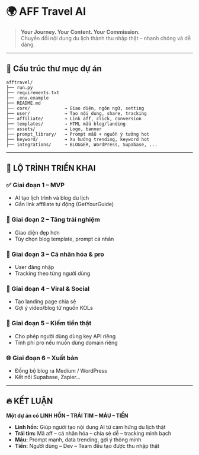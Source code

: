# 🌍 AFF Travel AI

> **Your Journey. Your Content. Your Commission.**  
Chuyển đổi nội dung du lịch thành thu nhập thật – nhanh chóng và dễ dàng.

---

## 📁 Cấu trúc thư mục dự án

```
afftravel/
├── run.py
├── requirements.txt
├── .env.example
├── README.md
├── core/             → Giao diện, ngôn ngữ, setting
├── user/             → Tạo nội dung, share, tracking
├── affiliate/        → Link aff, click, conversion
├── templates/        → HTML mẫu blog/landing
├── assets/           → Logo, banner
├── prompt_library/   → Prompt mẫu + nguồn ý tưởng hot
├── keyword/          → Xu hướng trending, keyword hot
├── integrations/     → BLOGGER, WordPress, Supabase, ...
```

---

## 🧭 LỘ TRÌNH TRIỂN KHAI

### ✅ Giai đoạn 1 – MVP
- AI tạo lịch trình và blog du lịch
- Gắn link affiliate tự động (GetYourGuide)

### 🚀 Giai đoạn 2 – Tăng trải nghiệm
- Giao diện đẹp hơn
- Tùy chọn blog template, prompt cá nhân

### 💼 Giai đoạn 3 – Cá nhân hóa & pro
- User đăng nhập
- Tracking theo từng người dùng

### 📣 Giai đoạn 4 – Viral & Social
- Tạo landing page chia sẻ
- Gợi ý video/blog từ nguồn KOLs

### 💸 Giai đoạn 5 – Kiếm tiền thật
- Cho phép người dùng dùng key API riêng
- Tính phí pro nếu muốn dùng domain riêng

### 🌐 Giai đoạn 6 – Xuất bản
- Đồng bộ blog ra Medium / WordPress
- Kết nối Supabase, Zapier...

---

## 🔥 KẾT LUẬN

**Một dự án có LINH HỒN – TRÁI TIM – MÁU – TIỀN**

- **Linh hồn:** Giúp người tạo nội dung AI từ cảm hứng du lịch thật  
- **Trái tim:** Mã aff – cá nhân hóa – chia sẻ dễ – tracking minh bạch  
- **Máu:** Prompt mạnh, data trending, gợi ý thông minh  
- **Tiền:** Người dùng – Dev – Team đều tạo được thu nhập thật  
